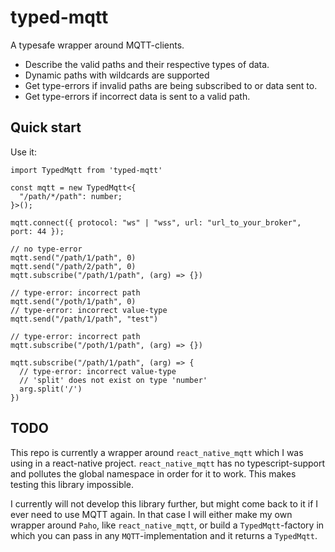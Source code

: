 # typed-mqtt

A typesafe wrapper around MQTT-clients.<br/>

- Describe the valid paths and their respective types of data.
- Dynamic paths with wildcards are supported
- Get type-errors if invalid paths are being subscribed to or data sent to.
- Get type-errors if incorrect data is sent to a valid path.

## Quick start

Use it:

```tsx
import TypedMqtt from 'typed-mqtt'

const mqtt = new TypedMqtt<{
  "/path/*/path": number;
}>();

mqtt.connect({ protocol: "ws" | "wss", url: "url_to_your_broker", port: 44 });

// no type-error
mqtt.send("/path/1/path", 0)
mqtt.send("/path/2/path", 0)
mqtt.subscribe("/path/1/path", (arg) => {})

// type-error: incorrect path
mqtt.send("/poth/1/path", 0)
// type-error: incorrect value-type
mqtt.send("/path/1/path", "test")

// type-error: incorrect path
mqtt.subscribe("/poth/1/path", (arg) => {})

mqtt.subscribe("/path/1/path", (arg) => {
  // type-error: incorrect value-type
  // 'split' does not exist on type 'number'
  arg.split('/')
})
```

## TODO

This repo is currently a wrapper around `react_native_mqtt` which I was using in a react-native project. `react_native_mqtt` has no typescript-support and pollutes the global namespace in order for it to work. This makes testing this library impossible.

I currently will not develop this library further, but might come back to it if I ever need to use MQTT again. In that case I will either make my own wrapper around `Paho`, like `react_native_mqtt`, or build a `TypedMqtt`-factory in which you can pass in any `MQTT`-implementation and it returns a `TypedMqtt`.